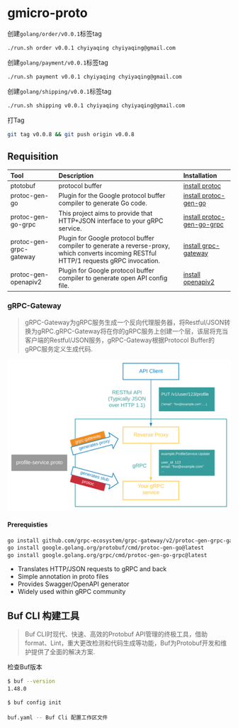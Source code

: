 # gmicro-proto

创建`golang/order/v0.0.1`标签tag

```bash
./run.sh order v0.0.1 chyiyaqing chyiyaqing@gmail.com
```

创建`golang/payment/v0.0.1`标签tag

```bash
./run.sh payment v0.0.1 chyiyaqing chyiyaqing@gmail.com
```

创建`golang/shipping/v0.0.1`标签tag

```bash
./run.sh shipping v0.0.1 chyiyaqing chyiyaqing@gmail.com
```

打Tag

```bash
git tag v0.0.8 && git push origin v0.0.8
```

## Requisition

| Tool | Description | Installation |
|:-----|:------------|:-------------|
| ptotobuf | protocol buffer | [install protoc](https://google.github.io/proto-lens/installing-protoc.html) |
| protoc-gen-go | Plugin for the Google protocol buffer compiler to generate Go code. | [install protoc-gen-go](https://grpc.io/docs/languages/go/quickstart/) |
| protoc-gen-go-grpc | This project aims to provide that HTTP+JSON interface to your gRPC service. | [install protoc-gen-go-grpc](https://grpc.io/docs/languages/go/quickstart/) |
| protoc-gen-grpc-gateway | Plugin for Google protocol buffer compiler to generate a reverse-proxy, which converts incoming RESTful HTTP/1 requests gRPC invocation. | [install grpc-gateway](https://github.com/grpc-ecosystem/grpc-gateway#installation) |
| protoc-gen-openapiv2 | Plugin for Google protocol buffer compiler to generate open API config file. | [install openapiv2](https://github.com/grpc-ecosystem/grpc-gateway#installation) |

### gRPC-Gateway

> gRPC-Gateway为gRPC服务生成一个反向代理服务器，将Restful/JSON转换为gRPC.gRPC-Gateway将在你的gRPC服务上创建一个层，该层将充当客户端的Restful/JSON服务，gRPC-Gateway根据Protocol Buffer的gRPC服务定义生成代码.

![gRPC gateway](misc/images/grpc-gateway.png)

#### Prerequisties

```bash
go install github.com/grpc-ecosystem/grpc-gateway/v2/protoc-gen-grpc-gateway@latest
go install google.golang.org/protobuf/cmd/protoc-gen-go@latest
go install google.golang.org/grpc/cmd/protoc-gen-go-grpc@latest
```

* Translates HTTP/JSON requests to gRPC and back
* Simple annotation in proto files
* Provides Swagger/OpenAPI generator
* Widely used within gRPC community


## Buf CLI 构建工具

> Buf CLI时现代、快速、高效的Protobuf API管理的终极工具，借助format、Lint，重大更改检测和代码生成等功能，Buf为Protobuf开发和维护提供了全面的解决方案.

检查Buf版本

```bash
$ buf --version
1.48.0
```

```bash
$ buf config init

buf.yaml -- Buf Cli 配置工作区文件
```
